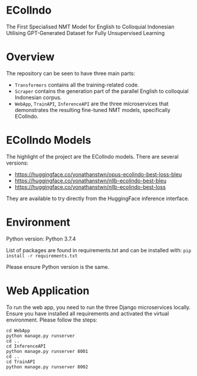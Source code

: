# EColIndo
The First Specialised NMT Model for English to Colloquial Indonesian Utilising GPT-Generated Dataset for Fully Unsupervised Learning

# Overview
The repository can be seen to have three main parts:
- `Transformers` contains all the training-related code.
- `Scraper` contains the generation part of the parallel English to colloquial Indonesian corpus.
- `WebApp`, `TrainAPI`, `InferenceAPI` are the three microservices that demonstrates the resulting fine-tuned NMT models, specifically EColIndo.

# EColIndo Models

The highlight of the project are the EColIndo models. There are several versions:
- https://huggingface.co/yonathanstwn/opus-ecolindo-best-loss-bleu
- https://huggingface.co/yonathanstwn/nllb-ecolindo-best-bleu
- https://huggingface.co/yonathanstwn/nllb-ecolindo-best-loss

They are available to try directly from the HuggingFace inference interface.

# Environment
Python version: Python 3.7.4

List of packages are found in requirements.txt and can be installed with:
`pip install -r requirements.txt`

Please ensure Python version is the same.

# Web Application
To run the web app, you need to run the three Django microservices locally. Ensure you have installed all requirements and activated the virtual environment.
Please follow the steps:
```
cd WebApp
python manage.py runserver
cd ..
cd InferenceAPI
python manage.py runserver 8001
cd ..
cd TrainAPI
python manage.py runserver 8002
```
